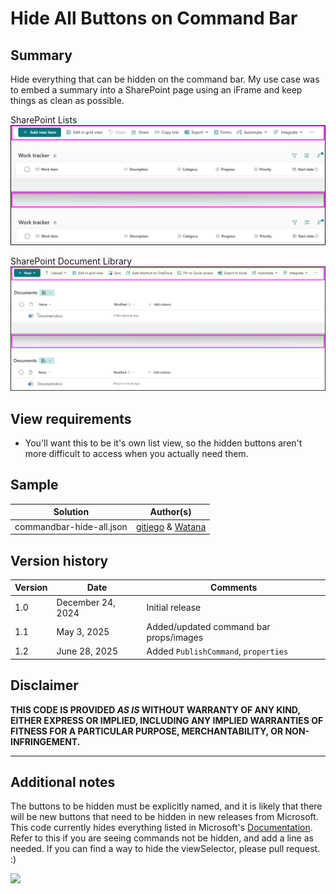 # Hide All Buttons on Command Bar

## Summary
Hide everything that can be hidden on the command bar. My use case was to embed a summary into a SharePoint page using an iFrame and keep things as clean as possible.

SharePoint Lists
![SharePoint Lists](./assets/lists.png)

SharePoint Document Library
![SharePoint Document Library](./assets/document-library.png)


## View requirements
- You'll want this to be it's own list view, so the hidden buttons aren't more difficult to access when you actually need them.

## Sample

Solution|Author(s)
--------|---------
commandbar-hide-all.json | [gitjego](https://github.com/gitjego) & [Watana](https://github.com/watana2)

## Version history

Version|Date|Comments
-------|----|--------
1.0|December 24, 2024|Initial release
1.1|May 3, 2025|Added/updated command bar props/images
1.2|June 28, 2025|Added `PublishCommand`, `properties`

## Disclaimer
**THIS CODE IS PROVIDED *AS IS* WITHOUT WARRANTY OF ANY KIND, EITHER EXPRESS OR IMPLIED, INCLUDING ANY IMPLIED WARRANTIES OF FITNESS FOR A PARTICULAR PURPOSE, MERCHANTABILITY, OR NON-INFRINGEMENT.**

---

## Additional notes
The buttons to be hidden must be explicitly named, and it is likely that there will be new buttons that need to be hidden in new releases from Microsoft. This code currently hides everything listed in Microsoft's [Documentation](https://learn.microsoft.com/sharepoint/dev/declarative-customization/view-commandbar-formatting). Refer to this if you are seeing commands not be hidden, and add a line as needed.
If you can find a way to hide the viewSelector, please pull request.  :)

<img src="https://pnptelemetry.azurewebsites.net/list-formatting/view-samples/commandbar-hide-all" />
